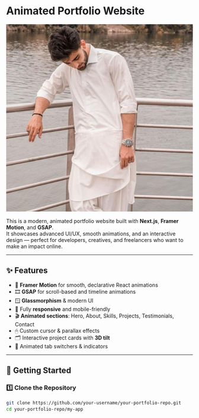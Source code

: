 # Animated Portfolio Website

![Profile Banner](https://raw.githubusercontent.com/Islamicquiz786/Newwwwwwwwwww/main/%2B92%20349%206049312%2020250704_231344.jpg)

This is a modern, animated portfolio website built with **Next.js**, **Framer Motion**, and **GSAP**.  
It showcases advanced UI/UX, smooth animations, and an interactive design — perfect for developers, creatives, and freelancers who want to make an impact online.

---

## ✨ Features

- 🎯 **Framer Motion** for smooth, declarative React animations  
- 🎞 **GSAP** for scroll-based and timeline animations  
- 🪟 **Glassmorphism** & modern UI  
- 📱 Fully **responsive** and mobile-friendly  
- 🎬 **Animated sections**: Hero, About, Skills, Projects, Testimonials, Contact  
- 🖱 Custom cursor & parallax effects  
- 🗂 Interactive project cards with **3D tilt**  
- 🔄 Animated tab switchers & indicators  

---

## 🚀 Getting Started

### 1️⃣ Clone the Repository
```bash
git clone https://github.com/your-username/your-portfolio-repo.git
cd your-portfolio-repo/my-app